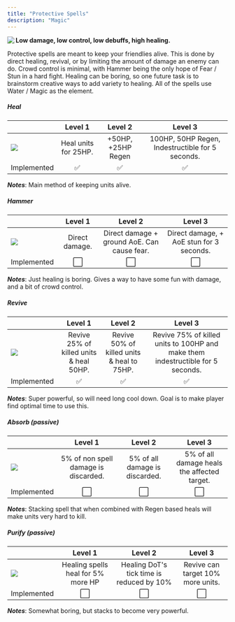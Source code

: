 ```yaml
---
title: "Protective Spells"
description: "Magic"
---
```


<img align="left" src="/images/abilities/icon_Protective.png?raw=true" class="unit" />**Low damage, low control, low debuffs, high healing.** 

Protective spells are meant to keep your friendlies alive. This is done by direct healing, revival, or by limiting the amount of damage an enemy can do. Crowd control is minimal, with Hammer being the only hope of Fear / Stun in a hard fight. Healing can be boring, so one future task is to brainstorm creative ways to add variety to healing. All of the spells use Water / Magic as the element. 

##### Heal

|   |           Level 1          |        Level 2        |                      Level 3                      |
|---|:--------------------------:|:---------------------:|:-------------------------------------------------:|
| ![](/images/abilities/icon_Heal.png?raw=true)  | Heal units for 25HP. | +50HP, +25HP Regen | 100HP, 50HP Regen, Indestructible for 5 seconds. |
| Implemented | ✅ | ✅ | ✅ |

_**Notes**_: Main method of keeping units alive.

##### Hammer

|   |     Level 1    |                   Level 2                   |                  Level 3                 |
|---|:--------------:|:-------------------------------------------:|:----------------------------------------:|
| ![](/images/abilities/icon_Hammer.png?raw=true)  | Direct damage. | Direct damage + ground AoE. Can cause fear. | Direct damage, + AoE stun for 3 seconds. |
| Implemented | ⬜ | ⬜ | ⬜ |

_**Notes**_: Just healing is boring. Gives a way to have some fun with damage, and a bit of crowd control.

##### Revive

|   |                  Level 1                  |                  Level 2                  |                                 Level 3                                |
|---|:-----------------------------------------:|:-----------------------------------------:|:----------------------------------------------------------------------:|
| ![](/images/abilities/icon_Revive.png?raw=true)  | Revive 25% of killed units & heal 50HP. | Revive 50% of killed units & heal to 75HP. | Revive 75% of killed units to 100HP and make them indestructible for 5 seconds. |
| Implemented | ✅ | ✅ | ✅ |

_**Notes**_: Super powerful, so will need long cool down. Goal is to make player find optimal time to use this.

##### Absorb (passive)

|   |                Level 1               |             Level 2            |                   Level 3                   |
|---|:------------------------------------:|:------------------------------:|:-------------------------------------------:|
| ![](/images/abilities/icon_Absorb.png?raw=true)  | 5% of non spell damage is discarded. | 5% of all damage is discarded. | 5% of all damage heals the affected target. |
| Implemented | ⬜ | ⬜ | ⬜ |

_**Notes**_: Stacking spell that when combined with Regen based heals will make units very hard to kill.

##### Purify (passive)

|   |               Level 1              |                  Level 2                  |              Level 3              |
|---|:----------------------------------:|:-----------------------------------------:|:---------------------------------:|
| ![](/images/abilities/icon_Purify.png?raw=true)  | Healing spells heal for 5% more HP | Healing DoT's tick time is reduced by 10% | Revive can target 10% more units. |
| Implemented | ⬜ | ⬜ | ⬜ |

_**Notes**_: Somewhat boring, but stacks to become very powerful.